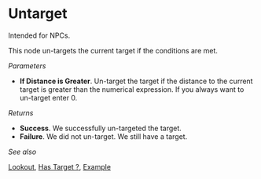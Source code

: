 # Untarget

Intended for NPCs.

This node un-targets the current target if the conditions are met.

*Parameters*

* **If Distance is Greater**. Un-target the target if the distance to the current target is greater than the numerical expression. If you always want to un-target enter 0.

*Returns*

* **Success**. We successfully un-targeted the target.
* **Failure**. We did not un-target. We still have a target.

*See also*

[Lookout](../nodes/lookout.md), [Has Target ?](../nodes/has_target.md), [Example](../nodegraph/examples/lookout.md)